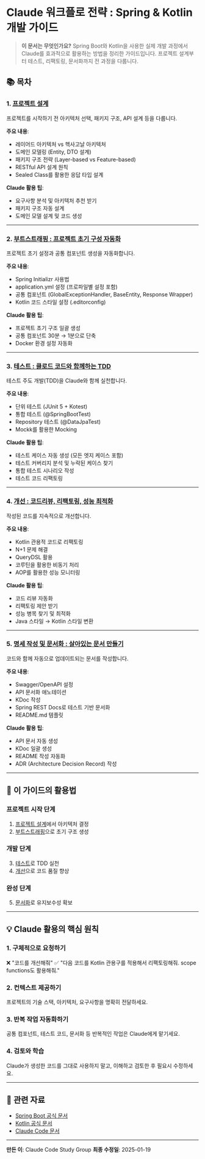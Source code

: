 # Claude 워크플로 전략 : Spring & Kotlin 개발 가이드

> **이 문서는 무엇인가요?**
> Spring Boot와 Kotlin을 사용한 실제 개발 과정에서 Claude를 효과적으로 활용하는 방법을 정리한 가이드입니다.
> 프로젝트 설계부터 테스트, 리팩토링, 문서화까지 전 과정을 다룹니다.

## 📚 목차

### 1. [프로젝트 설계](./docs/01-project-design.md)
프로젝트를 시작하기 전 아키텍처 선택, 패키지 구조, API 설계 등을 다룹니다.

**주요 내용**:
- 레이어드 아키텍처 vs 헥사고날 아키텍처
- 도메인 모델링 (Entity, DTO 설계)
- 패키지 구조 전략 (Layer-based vs Feature-based)
- RESTful API 설계 원칙
- Sealed Class를 활용한 응답 타입 설계

**Claude 활용 팁**:
- 요구사항 분석 및 아키텍처 추천 받기
- 패키지 구조 자동 설계
- 도메인 모델 설계 및 코드 생성

---

### 2. [부트스트래핑 : 프로젝트 초기 구성 자동화](./docs/02-bootstrapping.md)
프로젝트 초기 설정과 공통 컴포넌트 생성을 자동화합니다.

**주요 내용**:
- Spring Initializr 사용법
- application.yml 설정 (프로파일별 설정 포함)
- 공통 컴포넌트 (GlobalExceptionHandler, BaseEntity, Response Wrapper)
- Kotlin 코드 스타일 설정 (.editorconfig)

**Claude 활용 팁**:
- 프로젝트 초기 구조 일괄 생성
- 공통 컴포넌트 30분 → 1분으로 단축
- Docker 환경 설정 자동화

---

### 3. [테스트 : 클로드 코드와 함께하는 TDD](./docs/03-testing.md)
테스트 주도 개발(TDD)을 Claude와 함께 실천합니다.

**주요 내용**:
- 단위 테스트 (JUnit 5 + Kotest)
- 통합 테스트 (@SpringBootTest)
- Repository 테스트 (@DataJpaTest)
- Mockk를 활용한 Mocking

**Claude 활용 팁**:
- 테스트 케이스 자동 생성 (모든 엣지 케이스 포함)
- 테스트 커버리지 분석 및 누락된 케이스 찾기
- 통합 테스트 시나리오 작성
- 테스트 코드 리팩토링

---

### 4. [개선 : 코드리뷰, 리팩토링, 성능 최적화](./docs/04-improvement.md)
작성된 코드를 지속적으로 개선합니다.

**주요 내용**:
- Kotlin 관용적 코드로 리팩토링
- N+1 문제 해결
- QueryDSL 활용
- 코루틴을 활용한 비동기 처리
- AOP를 활용한 성능 모니터링

**Claude 활용 팁**:
- 코드 리뷰 자동화
- 리팩토링 제안 받기
- 성능 병목 찾기 및 최적화
- Java 스타일 → Kotlin 스타일 변환

---

### 5. [명세 작성 및 문서화 : 살아있는 문서 만들기](./docs/05-documentation.md)
코드와 함께 자동으로 업데이트되는 문서를 작성합니다.

**주요 내용**:
- Swagger/OpenAPI 설정
- API 문서화 애노테이션
- KDoc 작성
- Spring REST Docs로 테스트 기반 문서화
- README.md 템플릿

**Claude 활용 팁**:
- API 문서 자동 생성
- KDoc 일괄 생성
- README 작성 자동화
- ADR (Architecture Decision Record) 작성

---

## 🎯 이 가이드의 활용법

### 프로젝트 시작 단계
1. [프로젝트 설계](./docs/01-project-design.md)에서 아키텍처 결정
2. [부트스트래핑](./docs/02-bootstrapping.md)으로 초기 구조 생성

### 개발 단계
3. [테스트](./docs/03-testing.md)로 TDD 실천
4. [개선](./docs/04-improvement.md)으로 코드 품질 향상

### 완성 단계
5. [문서화](./docs/05-documentation.md)로 유지보수성 확보

---

## 💡 Claude 활용의 핵심 원칙

### 1. 구체적으로 요청하기
❌ "코드를 개선해줘"
✅ "다음 코드를 Kotlin 관용구를 적용해서 리팩토링해줘. scope functions도 활용해줘."

### 2. 컨텍스트 제공하기
프로젝트의 기술 스택, 아키텍처, 요구사항을 명확히 전달하세요.

### 3. 반복 작업 자동화하기
공통 컴포넌트, 테스트 코드, 문서화 등 반복적인 작업은 Claude에게 맡기세요.

### 4. 검토와 학습
Claude가 생성한 코드를 그대로 사용하지 말고, 이해하고 검토한 후 필요시 수정하세요.

---

## 📖 관련 자료

- [Spring Boot 공식 문서](https://spring.io/projects/spring-boot)
- [Kotlin 공식 문서](https://kotlinlang.org/docs/home.html)
- [Claude Code 문서](https://docs.claude.com/en/docs/claude-code)

---

**만든 이**: Claude Code Study Group
**최종 수정일**: 2025-01-19
